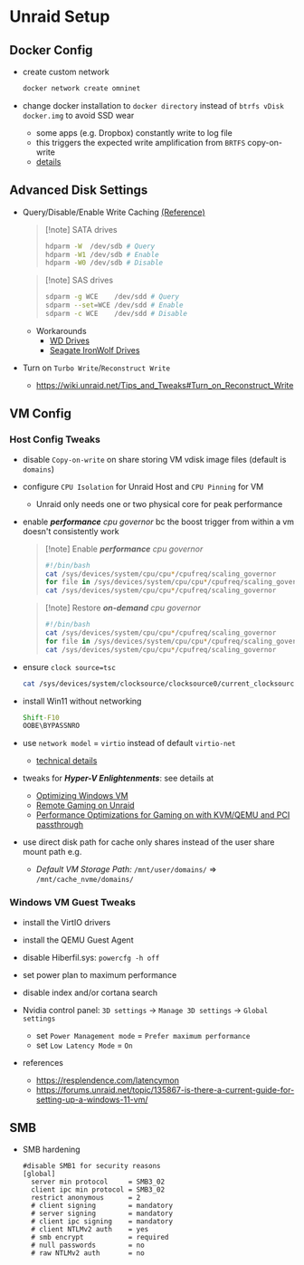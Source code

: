 # Unraid Setup

## Docker Config

- create custom network
  
  ```bash
  docker network create omninet
  ```

- change docker installation to `docker directory` instead of `btrfs vDisk docker.img` to avoid SSD wear
  
  - some apps (e.g. Dropbox) constantly write to log file
  - this triggers the expected write amplification from `BRTFS` copy-on-write
  - [details](https://forums.unraid.net/bug-reports/stable-releases/683-docker-image-huge-amount-of-unnecessary-writes-on-cache-r733/page/22/?tab=comments#comment-13653)

## Advanced Disk Settings

- Query/Disable/Enable Write Caching [(Reference)](https://forums.unraid.net/topic/72862-drive-write-speeds-really-slow-solved/?do=findComment&comment=670028)
  
   > 
   > \[!note\] SATA drives
   > 
   > ```bash
   > hdparm -W  /dev/sdb # Query 
   > hdparm -W1 /dev/sdb # Enable
   > hdparm -W0 /dev/sdb # Disable
   > ```
  
   > 
   > \[!note\] SAS drives
   > 
   > ```bash
   > sdparm -g WCE    /dev/sdd # Query 
   > sdparm --set=WCE /dev/sdd # Enable
   > sdparm -c WCE    /dev/sdd # Disable
   > ```
  
  - Workarounds
    - [WD Drives](https://forums.unraid.net/topic/79966-enable-write-cache/?do=findComment&comment=1182577)
    - [Seagate IronWolf Drives](https://forums.unraid.net/topic/79966-enable-write-cache/?do=findComment&comment=844323)
- Turn on `Turbo Write`/`Reconstruct Write`
  
  - <https://wiki.unraid.net/Tips_and_Tweaks#Turn_on_Reconstruct_Write>

## VM Config

### Host Config Tweaks

- disable `Copy-on-write` on share storing VM vdisk image files (default is `domains`)

- configure `CPU Isolation` for Unraid Host and `CPU Pinning` for VM
  
  - Unraid only needs one or two physical core for peak performance
- enable _**performance** cpu governor_ bc the boost trigger from within a vm doesn't consistently work
  
   > 
   > \[!note\] Enable _**performance** cpu governor_
   > 
   > ```bash
   > #!/bin/bash
   > cat /sys/devices/system/cpu/cpu*/cpufreq/scaling_governor
   > for file in /sys/devices/system/cpu/cpu*/cpufreq/scaling_governor; do echo "performance" > $file; done
   > cat /sys/devices/system/cpu/cpu*/cpufreq/scaling_governor
   > ```
  
   > 
   > \[!note\] Restore _**on-demand** cpu governor_
   > 
   > ```bash
   > #!/bin/bash
   > cat /sys/devices/system/cpu/cpu*/cpufreq/scaling_governor
   > for file in /sys/devices/system/cpu/cpu*/cpufreq/scaling_governor; do echo "ondemand" > $file; done
   > cat /sys/devices/system/cpu/cpu*/cpufreq/scaling_governor
   > ```

- ensure `clock source=tsc`
  
  ```bash
  cat /sys/devices/system/clocksource/clocksource0/current_clocksource
  ```

- install Win11 without networking
  
  ```bat
  Shift-F10
  OOBE\BYPASSNRO 
  ```

- use `network model` = `virtio` instead of default `virtio-net`
  
  - [technical details](https://forums.unraid.net/topic/101283-what-is-the-difference-between-virtio-and-virtio-net/)
- tweaks for _**Hyper-V Enlightenments**_: see details at
  
  - [Optimizing Windows VM](https://forums.unraid.net/topic/134041-guide-optimizing-windows-vms-in-unraid/)
  - [Remote Gaming on Unraid](https://forums.serverbuilds.net/t/guide-remote-gaming-on-unraid/4248/14)
  - [Performance Optimizations for Gaming on with KVM/QEMU and PCI passthrough](https://mathiashueber.com/performance-tweaks-gaming-on-virtual-machines/)
- use direct disk path for cache only shares instead of the user share mount path e.g.
  
  - _Default VM Storage Path:_ `/mnt/user/domains/` => `/mnt/cache_nvme/domains/`

### Windows VM Guest Tweaks

- install the VirtIO drivers

- install the QEMU Guest Agent

- disable Hiberfil.sys: `powercfg -h off`

- set power plan to maximum performance

- disable index and/or cortana search

- Nvidia control panel: `3D settings` -> `Manage 3D settings` -> `Global settings`
  
  - set `Power Management mode` = `Prefer maximum performance`
  - set `Low Latency Mode` = `On`
- references
  
  - https://resplendence.com/latencymon
  - https://forums.unraid.net/topic/135867-is-there-a-current-guide-for-setting-up-a-windows-11-vm/

## SMB

- SMB hardening
  ```config
  #disable SMB1 for security reasons
  [global]
    server min protocol     = SMB3_02
    client ipc min protocol = SMB3_02
    restrict anonymous      = 2
    # client signing        = mandatory
    # server signing        = mandatory
    # client ipc signing    = mandatory
    # client NTLMv2 auth    = yes
    # smb encrypt           = required
    # null passwords        = no
    # raw NTLMv2 auth       = no
  ```
